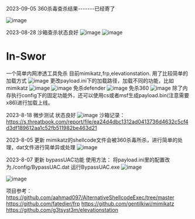 






2023-09-05 360杀毒查杀结果-------已经寄了

![image](https://github.com/snnxyss/In-Swor/assets/96976810/e639bf34-07d9-4592-bc07-3919a0501077)



2023-08-28 沙箱查杀状态良好
![image](https://github.com/snnxyss/In-Swor/assets/96976810/f1df9468-a9cf-43b0-8fb0-865cd30ad2df)
![image](https://github.com/snnxyss/In-Swor/assets/96976810/933093ef-4995-4eec-a981-c183962a4450)



# In-Swor
一个简单内网渗透工具免杀 目前mimikatz,frp,elevationstation.
用了比较简单的加载方式
![image](https://github.com/snnxyss/In-Swor/assets/96976810/cb8dc28f-0660-49e6-9e8c-e70b5cb635a8)
更改payload.ini下的加载路径，加载不同的功能，比如mimikatz
![image](https://github.com/snnxyss/In-Swor/assets/96976810/50ce7163-3968-44d0-9898-8acf17aba962)
![image](https://github.com/snnxyss/In-Swor/assets/96976810/425f6f87-c216-4011-a195-0ad9f111d5f2)
免杀defender
![image](https://github.com/snnxyss/In-Swor/assets/96976810/7bab516a-27ea-4f83-a619-72684f7ab8d6)
免杀360
![image](https://github.com/snnxyss/In-Swor/assets/96976810/642e27ca-c708-4c07-a274-4aeb6b88a0d5)
除了内存执行config下的固定功能外，还可以使用cs或者msf生成payload.bin(注意需要x86)进行加载上线。



2023-8-18 微步测试 状态良好
![image](https://github.com/snnxyss/In-Swor/assets/96976810/d8955acf-92cc-4f3a-aae4-1f24db377ffb)
沙箱记录：https://s.threatbook.com/report/file/ea24d4dbc1312ad0413736d4632c5cf4d3df189612aa1c52fb511982be463d21


2023-8-05 更新
mimikatz的shellcode文件会被360杀毒所杀，进行简单的处理，dat文件进行简单异或处理
![image](https://github.com/snnxyss/In-Swor/assets/96976810/da8b793d-2b0a-4841-9b0e-06b823f035e9)





2023-8-07 更新
bypassUAC功能 使用方法： 将payload.ini里的配置改为./config/BypassUAC.dat
运行BypassUAC.exe <command> 
![image](https://github.com/snnxyss/In-Swor/assets/96976810/a48bf7bb-e121-4f52-bc3a-ff333c5fba19)

![image](https://github.com/snnxyss/In-Swor/assets/96976810/b2e611d2-b6a1-42dc-b6d4-758500fbb3b4)





项目参考：
https://github.com/aahmad097/AlternativeShellcodeExec/tree/master
https://github.com/fatedier/frp
https://github.com/gentilkiwi/mimikatz
https://github.com/g3tsyst3m/elevationstation

